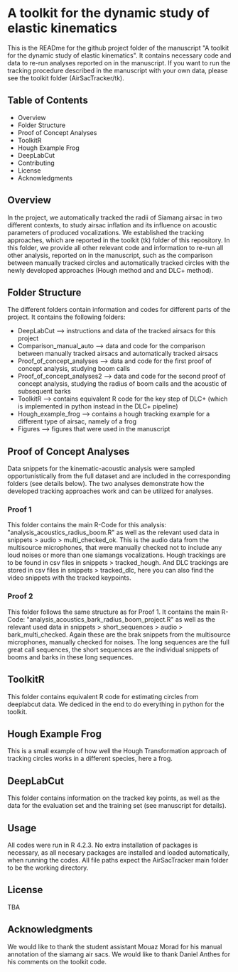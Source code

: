 # A toolkit for the dynamic study of elastic kinematics

This is the READme for the github project folder of the manuscript "A toolkit for the dynamic study of elastic kinematics".
It contains necessary code and data to re-run analyses reported on in the manuscript. If you want to run the tracking procedure described in the manuscript with your own data,
please see the toolkit folder (AirSacTracker/tk).

## Table of Contents
- Overview
- Folder Structure
- Proof of Concept Analyses
- ToolkitR
- Hough Example Frog
- DeepLabCut
- Contributing
- License
- Acknowledgments

## Overview

In the project, we automatically tracked the radii of Siamang airsac in two different contexts, to study airsac inflation and its influence on acoustic parameters
of produced vocalizations. We established the tracking approaches, which are reported in the toolkit (tk) folder of this repository. In this folder, we provide
all other relevant code and information to re-run all other analysis, reported on in the manuscript, such as the comparison between manually tracked circles 
and automatically tracked circles with the newly developed approaches (Hough method and and DLC+ method). 

## Folder Structure

The different folders contain information and codes for different parts of the project. It contains the following folders:

- DeepLabCut --> instructions and data of the tracked airsacs for this project
- Comparison_manual_auto --> data and code for the comparison between manually tracked airsacs and automatically tracked airsacs
- Proof_of_concept_analyses --> data and code for the first proof of concept analysis, studying boom calls
- Proof_of_concept_analyses2 --> data and code for the second proof of concept analysis, studying the radius of boom calls and the acoustic of subsequent barks
- ToolkitR --> contains equivalent R code for the key step of DLC+ (which is implemented in python instead in the DLC+ pipeline)
- Hough_example_frog --> contains a hough tracking example for a different type of airsac, namely of a frog
- Figures --> figures that were used in the manuscript

## Proof of Concept Analyses

Data snippets for the kinematic-acoustic analysis were sampled opportunistically from the full dataset and are included in the corresponding folders (see details below).
The two analyses demonstrate how the developed tracking approaches work and can be utilized for analyses.

### Proof 1

This folder contains the main R-Code for this analysis: "analysis_acoustics_radius_boom.R" as well as the relevant used data in snippets > audio > multi_checked_ok.
This is the audio data from the multisource microphones, that were manually checked not to include any loud noises or more than one siamangs vocalizations. 
Hough trackings are to be found in csv files in snippets > tracked_hough. 
And DLC trackings are stored in csv files in snippets > tracked_dlc, here you can also find the video snippets with the tracked keypoints.

### Proof 2

This folder follows the same structure as for Proof 1. It contains the main R-Code: "analysis_acoustics_bark_radius_boom_project.R" as well as the relevant used data 
in snippets > short_sequences > audio > bark_multi_checked. Again these are the brak snippets from the multisource microphones, manually checked for noises. 
The long sequences are the full great call sequences, the short sequences are the individual snippets of booms and barks in these long sequences. 

## ToolkitR

This folder contains equivalent R code for estimating circles from deeplabcut data. We dediced in the end to do everything in python for the toolkit.

## Hough Example Frog

This is a small example of how well the Hough Transformation approach of tracking circles works in a different species, here a frog. 

## DeepLabCut

This folder contains information on the tracked key points, as well as the data for the evaluation set and the training set (see manuscript for details). 

## Usage

All codes were run in R 4.2.3. No extra installation of packages is necessary, as all necesary packages are installed and loaded automatically, when running the codes. 
All file paths expect the AirSacTracker main folder to be the  working directory. 

## License
TBA

## Acknowledgments

We would like to thank the student assistant Mouaz Morad for his manual annotation of the siamang air sacs. 
We would like to thank Daniel Anthes for his comments on the toolkit code.
